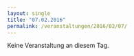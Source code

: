 ```yaml
---
layout: single
title: "07.02.2016"
permalink: /veranstaltungen/2016/02/07/
---
```


Keine Veranstaltung an diesem Tag.
